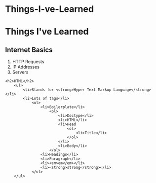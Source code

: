 # Things-I-ve-Learned

<!DOCTYPE html>
<html>

<head>
	<title>Things I've Learned</title>
</head>

<body>
	<h1>Things I've Learned</h1>
	<h2>Internet Basics</h2>
		<ol>
			<li>HTTP Requests</li>
			<li>IP Addresses</li>
			<li>Servers</li>
		</ol>

	<h2>HTML</h2>
		<ul>
			<li>Stands for <strong>Hyper Text Markup Language</strong></li>
			<li>Lots of tags</li>
				<ul>
					<li>Boilerplate</li>
						<ol>
							<li>Doctype</li>
							<li>HTML</li>
							<li>Head
								<ol>
									<li>Title</li>
								</ol>
							</li>
							<li>Body</li>
						</ol>
					<li>Headings</li>
					<li>Paragraph</li>
					<li><em>em</em></li>
					<li><strong>strong</strong></li>
				</ul>
		</ul>

</body>
</html>
